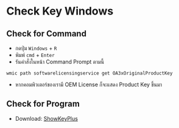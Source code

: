 # Check Key Windows
## Check for Command
- กดปุ่ม `Windows` + `R`
- พิมพ์ `cmd` + `Enter`
- รันคำสั่งในหน้า Command Prompt ตามนี้
```
wmic path softwarelicensingservice get OA3xOriginalProductKey
```
- หากคอมพิวเตอร์ของเรามี OEM License ก็จะแสดง Product Key ขึ้นมา

## Check for Program
- Download: <a href="https://software.thaiware.com/14600-ShowKeyPlus-Download.html">ShowKeyPlus</a>

